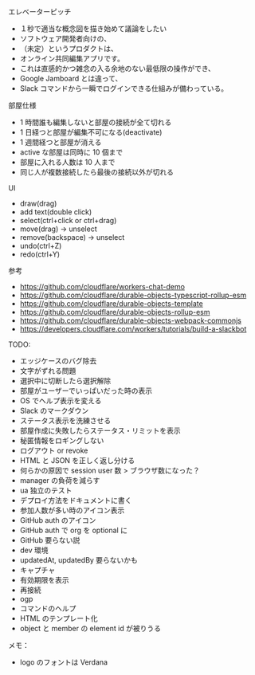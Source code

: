 エレベーターピッチ
- １秒で適当な概念図を描き始めて議論をしたい
- ソフトウェア開発者向けの、
- （未定）というプロダクトは、
- オンライン共同編集アプリです。
- これは直感的かつ雑念の入る余地のない最低限の操作ができ、
- Google Jamboard とは違って、
- Slack コマンドから一瞬でログインできる仕組みが備わっている。

部屋仕様
- 1 時間誰も編集しないと部屋の接続が全て切れる
- 1 日経つと部屋が編集不可になる(deactivate)
- 1 週間経つと部屋が消える
- active な部屋は同時に 10 個まで
- 部屋に入れる人数は 10 人まで
- 同じ人が複数接続したら最後の接続以外が切れる

UI
- draw(drag)
- add text(double click)
- select(ctrl+click or ctrl+drag)
- move(drag) -> unselect
- remove(backspace) -> unselect
- undo(ctrl+Z)
- redo(ctrl+Y)

参考
- https://github.com/cloudflare/workers-chat-demo
- https://github.com/cloudflare/durable-objects-typescript-rollup-esm
- https://github.com/cloudflare/durable-objects-template
- https://github.com/cloudflare/durable-objects-rollup-esm
- https://github.com/cloudflare/durable-objects-webpack-commonjs
- https://developers.cloudflare.com/workers/tutorials/build-a-slackbot

TODO:
- エッジケースのバグ除去
- 文字がずれる問題
- 選択中に切断したら選択解除
- 部屋がユーザーでいっぱいだった時の表示
- OS でヘルプ表示を変える
- Slack のマークダウン
- ステータス表示を洗練させる
- 部屋作成に失敗したらステータス・リミットを表示
- 秘匿情報をロギングしない
- ログアウト or revoke
- HTML と JSON を正しく返し分ける
- 何らかの原因で session user 数 > ブラウザ数になった？
- manager の負荷を減らす
- ua 独立のテスト
- デプロイ方法をドキュメントに書く
- 参加人数が多い時のアイコン表示
- GitHub auth のアイコン
- GitHub auth で org を optional に
- GitHub 要らない説
- dev 環境
- updatedAt, updatedBy 要らないかも
- キャプチャ
- 有効期限を表示
- 再接続
- ogp
- コマンドのヘルプ
- HTML のテンプレート化
- object と member の element id が被りうる

メモ：
- logo のフォントは Verdana
